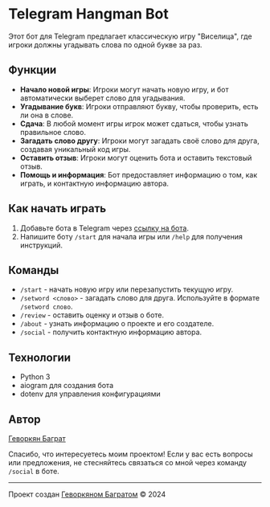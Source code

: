# Telegram Hangman Bot

Этот бот для Telegram предлагает классическую игру "Виселица", где игроки должны угадывать слова по одной букве за раз.

## Функции

- **Начало новой игры**: Игроки могут начать новую игру, и бот автоматически выберет слово для угадывания.
- **Угадывание букв**: Игроки отправляют букву, чтобы проверить, есть ли она в слове.
- **Сдача**: В любой момент игры игрок может сдаться, чтобы узнать правильное слово.
- **Загадать слово другу**: Игроки могут загадать своё слово для друга, создавая уникальный код игры.
- **Оставить отзыв**: Игроки могут оценить бота и оставить текстовый отзыв.
- **Помощь и информация**: Бот предоставляет информацию о том, как играть, и контактную информацию автора.

## Как начать играть

1. Добавьте бота в Telegram через [ссылку на бота](https://t.me/Hangmangame1488bot).
2. Напишите боту `/start` для начала игры или `/help` для получения инструкций.

## Команды

- `/start` - начать новую игру или перезапустить текущую игру.
- `/setword <слово>` - загадать слово для друга. Используйте в формате `/setword слово`.
- `/review` - оставить оценку и отзыв о боте.
- `/about` - узнать информацию о проекте и его создателе.
- `/social` - получить контактную информацию автора.

## Технологии

- Python 3
- aiogram для создания бота
- dotenv для управления конфигурациями

## Автор

[Геворкян Баграт]((https://github.com/megafortniter49))

Спасибо, что интересуетесь моим проектом! Если у вас есть вопросы или предложения, не стесняйтесь связаться со мной через команду `/social` в боте.

---

Проект создан [Геворкяном Багратом](https://github.com/megafortniter49) © 2024
